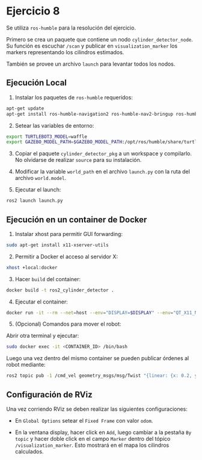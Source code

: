 # Ejercicio 8

Se utiliza `ros-humble` para la resolución del ejercicio.

Primero se crea un paquete que contiene un nodo `cylinder_detector_node`. Su función es escuchar `/scan` y publicar en `visualization_marker` los markers representando los cilindros estimados.

También se provee un archivo `launch` para levantar todos los nodos.

## Ejecución Local

1. Instalar los paquetes de `ros-humble` requeridos:

```bash
apt-get update
apt-get install ros-humble-navigation2 ros-humble-nav2-bringup ros-humble-turtlebot3
```

2. Setear las variables de entorno:

```bash
export TURTLEBOT3_MODEL=waffle
export GAZEBO_MODEL_PATH=$GAZEBO_MODEL_PATH:/opt/ros/humble/share/turtlebot3_gazebo/models
```

3. Copiar el paquete `cylinder_detector_pkg` a un workspace y compilarlo. No olvidarse de realizar `source` para su instalación.

4. Modificar la variable `world_path` en el archivo `launch.py` con la ruta del archivo `world.model`.

5. Ejecutar el launch:

```bash
ros2 launch launch.py
```

## Ejecución en un container de Docker

1. Instalar xhost para permitir GUI forwarding:

```bash
sudo apt-get install x11-xserver-utils
```

2. Permitir a Docker el acceso al servidor X:

```bash
xhost +local:docker
```

3. Hacer `build` del container:

```bash
docker build -t ros2_cylinder_detector .
```

4. Ejecutar el container:

```bash
docker run -it --rm --net=host --env="DISPLAY=$DISPLAY" --env="QT_X11_NO_MITSHM=1" --volume="/tmp/.X11-unix:/tmp/.X11-unix:rw" ros2_cylinder_detector
```

5. (Opcional) Comandos para mover el robot:

Abrir otra terminal y ejecutar:

```bash
sudo docker exec -it <CONTAINER_ID> /bin/bash
```

Luego una vez dentro del mismo container se pueden publicar órdenes al robot mediante:

```bash
ros2 topic pub -1 /cmd_vel geometry_msgs/msg/Twist "{linear: {x: 0.2, y: 0.0, z: 0.0}, angular: {x: 0.0, y: 0.0, z: 0.2}}"
```

## Configuración de RViz

Una vez corriendo RViz se deben realizar las siguientes configuraciones:

- En `Global Options` setear el `Fixed Frame` con valor `odom`.

- En la ventana display, hacer click en `Add`, luego cambiar a la pestaña `By topic` y hacer
doble click en el campo `Marker` dentro del tópico `/visualization_marker`. Esto mostrará en
el mapa los cilindros calculados.
